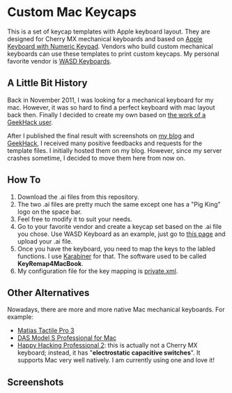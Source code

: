 Custom Mac Keycaps
================
This is a set of keycap templates with Apple keyboard layout. They are designed for Cherry MX mechanical keyboards and based on [Apple Keyboard with Numeric Keypad](http://store.apple.com/us/product/MB110LL/B/apple-keyboard-with-numeric-keypad-english-usa). Vendors who build custom mechanical keyboards can use these templates to print custom keycaps. My personal favorite vendor is [WASD Keyboards](http://www.wasdkeyboards.com). 

## A Little Bit History
Back in November 2011, I was looking for a mechanical keyboard for my mac. However, it was so hard to find a perfect keyboard with mac layout back then. Finally I decided to create my own based on [the work of a GeekHack user](http://geekhack.org/index.php?topic=23203.0). 

After I published the final result with screenshots on [my blog](http://www.clingmarks.com/custom-mac-mechanical-keyboard-lets-have-some-fun/893) and [GeekHack](http://geekhack.org/index.php?topic=24121.0), I received many positive feedbacks and requests for the template files. I initially hosted them on my blog. However, since my server crashes sometime, I decided to move them here from now on.

## How To
1. Download the .ai files from this repository.
2. The two .ai files are pretty much the same except one has a "Pig King" logo on the space bar.
3. Feel free to modify it to suit your needs.
2. Go to your favorite vendor and create a keycap set based on the .ai file you chose. Use WASD Keyboard as an example, just go to [this page](http://www.wasdkeyboards.com/index.php/products/keycap-set/104-key-cherry-mx-keycap-set.html) and upload your .ai file.
3. Once you have the keyboard, you need to map the keys to the labled functions. I use [Karabiner](https://pqrs.org/osx/karabiner/) for that. The software used to be called **KeyRemap4MacBook**.
4. My configuration file for the key mapping is [private.xml](http://www.google.com).

## Other Alternatives
Nowadays, there are more and more native Mac mechanical keyboards. For example:
* [Matias Tactile Pro 3](http://matias.ca/tactilepro3/)
* [DAS Model S Professional for Mac](http://www.daskeyboard.com/model-s-professional-for-mac/)
* [Happy Hacking Professional 2](https://elitekeyboards.com/products.php?sub=pfu_keyboards,hhkbpro2): this is actually not a Cherry MX keyboard; instead, it has "**electrostatic capacitive switches**". It supports Mac very well natively. I am currently using one and love it!

## Screenshots
